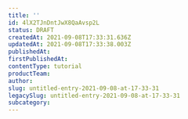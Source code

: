 ```yaml
---
title: ''
id: 4lX2TJnDntJwX8QaAvsp2L
status: DRAFT
createdAt: 2021-09-08T17:33:31.636Z
updatedAt: 2021-09-08T17:33:38.003Z
publishedAt: 
firstPublishedAt: 
contentType: tutorial
productTeam: 
author: 
slug: untitled-entry-2021-09-08-at-17-33-31
legacySlug: untitled-entry-2021-09-08-at-17-33-31
subcategory: 
---
```



